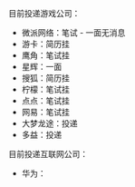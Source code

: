 目前投递游戏公司：

- 微派网络：笔试 - 一面无消息
- 游卡：简历挂
- 鹰角：笔试挂
- 星辉：一面
- 搜狐：简历挂
- 柠檬：笔试挂
- 点点：笔试挂
- 网易：笔试挂
- 大梦龙途：投递
- 多益：投递

目前投递互联网公司：

- 华为：